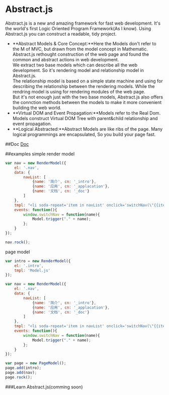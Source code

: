# Abstract.js
Abstract.js is a new and amazing framework for fast web development. It's the world's first Logic Oriented Program Framework(As I know). Using Abstract.js you can construct a readable, tidy project.

* **Abstract Models & Core Concept:**Here the Models don't refer to the M of MVC, but drawn from the model concept in Mathematic. Abstract.js rethought construction of the web page and found the common and abstract actions in web development.
<br />We extract two base models which can describe all the web development. So it's rendering model and relationship model in Abstract.js.
<br />The relationship model is based on a simple state machine and using for describing the relationship between the rendering models. While the rendring model is using for rendering modules of the web page.
<br />But it's not enough just with the two base models, Abstract.js also offers the connction methods between the models to make it more convenient building the web world.
* **Virtual DOM and Event Propagation:**Models refer to the Real Dom. Models construct Virtual DOM Tree with parent&child relationship and event propagation.
* **Logical Abstracted:**Abstract Models are like ribs of the page. Many logical programmings are encapsulated, So you build your page fast.

##Doc
[Doc](doc.md)

##examples
simple render model
```javascript
var nav = new RenderModel({
    el: '.nav',
    data: {
        navList: [
            {name: '简介', cn: '_intro'},
            {name: '应用', cn: '_applacation'},
            {name: '文档', cn: '_doc'}
        ]
    },
    tmpl: "<li soda-repeat='item in navList' onclick='switchNav(\"{{item.cn}}\")' class='{{item.cn}}'>{{item.name}}</li>",
    events: function(){
        window.switchNav = function(name){
            Model.trigger("." + name);
        };
    }
});

nav.rock();

```
page model

```javascript
var intro = new RenderModel({
    el: '.intro',
    tmpl: 'Model.js'
});

var nav = new RenderModel({
    el: '.nav',
    data: {
        navList: [
            {name: '简介', cn: '_intro'},
            {name: '应用', cn: '_applacation'},
            {name: '文档', cn: '_doc'}
        ]
    },
    tmpl: "<li soda-repeat='item in navList' onclick='switchNav(\"{{item.cn}}\")' class='{{item.cn}}'>{{item.name}}</li>",
    events: function(){
        window.switchNav = function(name){
            Model.trigger("." + name);
        };
    }
});

var page = new PageModel();
page.add(intro);
page.add(nav);
page.rock();
```
###Learn Abstract.js(comming soon)
